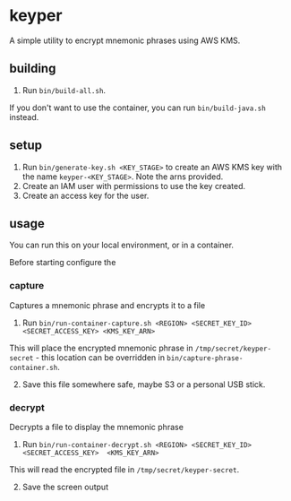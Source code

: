 # keyper

A simple utility to encrypt mnemonic phrases using AWS KMS.

## building

1. Run `bin/build-all.sh`.

If you don't want to use the container, you can run `bin/build-java.sh` instead.

## setup

1. Run `bin/generate-key.sh <KEY_STAGE>` to create an AWS KMS key with the name `keyper-<KEY_STAGE>`.  Note the arns provided.
2. Create an IAM user with permissions to use the key created.
3. Create an access key for the user.

## usage

You can run this on your local environment, or in a container.

Before starting configure the 
### capture

Captures a mnemonic phrase and encrypts it to a file

1. Run `bin/run-container-capture.sh <REGION> <SECRET_KEY_ID> <SECRET_ACCESS_KEY> <KMS_KEY_ARN>`

This will place the encrypted mnemonic phrase in `/tmp/secret/keyper-secret` - this location can be overridden in `bin/capture-phrase-container.sh`.

2. Save this file somewhere safe, maybe S3 or a personal USB stick.

### decrypt

Decrypts a file to display the mnemonic phrase

1. Run `bin/run-container-decrypt.sh <REGION> <SECRET_KEY_ID> <SECRET_ACCESS_KEY>  <KMS_KEY_ARN>`

This will read the encrypted file in `/tmp/secret/keyper-secret`.

2. Save the screen output